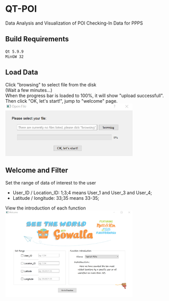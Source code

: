 # QT-POI
Data Analysis and Visualization of POI Checking-In Data for PPPS
## Build Requirements
```
Qt 5.9.9
MinGW 32
```
## Load Data
Click "browsing" to select file from the disk   
(Wait a few minutes...)   
When the progress bar is loaded to 100%, it will show "upload successfull".   
Then click "OK, let's start!", jump to "welcome" page.   
<img src="https://github.com/Jzyz-Q/QT-POI/blob/main/image/open.png?raw=true" width="400px">

## Welcome and Filter
Set the range of data of interest to the user  
- User_ID / Location_ID: 1;3;4 means User_1 and User_3 and User_4;     
- Latitude / longitude: 33;35 means 33-35;   

View the introduction of each function   
<img src="https://github.com/Jzyz-Q/QT-POI/blob/main/image/filter.png?raw=true" width="400px">


